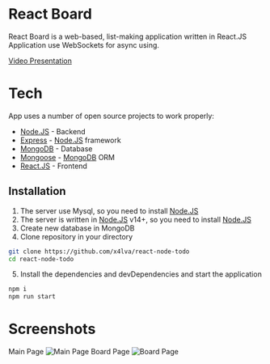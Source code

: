 # React Board

React Board is a web-based, list-making application written in React.JS </br>
Application use WebSockets for async using.

[Video Presentation](https://watch.screencastify.com/v/7YLA171oLFQAZ1qiYDml)

# Tech

App uses a number of open source projects to work properly:

- [Node.JS] - Backend
- [Express] - [Node.JS] framework
- [MongoDB] - Database
- [Mongoose] - [MongoDB] ORM
- [React.JS] - Frontend

## Installation

1. The server use Mysql, so you need to install [Node.JS]
2. The server is written in [Node.JS] v14+, so you need to install [Node.JS]
3. Create new database in MongoDB
4. Clone repository in your directory

```sh
git clone https://github.com/x4lva/react-node-todo
cd react-node-todo
```

5. Install the dependencies and devDependencies and start the application

```sh
npm i
npm run start
```

# Screenshots
Main Page
![Main Page](https://i2.paste.pics/d87b9d877b23d801ca77b2b941e012be.png?trs=0d0cf50bc4c62e190d6991da570e9068e5085e1ab1c1165d4d32b0fb1d9b8509)
Board Page
![Board Page](https://i2.paste.pics/9e4da5323ade6827b184cc008320f54d.png?trs=0d0cf50bc4c62e190d6991da570e9068e5085e1ab1c1165d4d32b0fb1d9b8509)

[node.js]: http://nodejs.org
[express]: http://expressjs.com
[mongodb]: https://www.mongodb.com/
[mongoose]: https://mongoosejs.com/
[react.js]: https://uk.reactjs.org/
